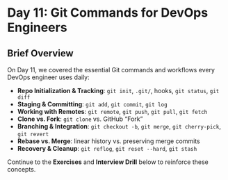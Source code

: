 # Day 11: Git Commands for DevOps Engineers

## Brief Overview
On Day 11, we covered the essential Git commands and workflows every DevOps engineer uses daily:

- **Repo Initialization & Tracking**: `git init`, `.git/`, hooks, `git status`, `git diff`  
- **Staging & Committing**: `git add`, `git commit`, `git log`  
- **Working with Remotes**: `git remote`, `git push`, `git pull`, `git fetch`  
- **Clone vs. Fork**: `git clone` vs. GitHub “Fork”  
- **Branching & Integration**: `git checkout -b`, `git merge`, `git cherry-pick`, `git revert`  
- **Rebase vs. Merge**: linear history vs. preserving merge commits  
- **Recovery & Cleanup**: `git reflog`, `git reset --hard`, `git stash`

Continue to the **Exercises** and **Interview Drill** below to reinforce these concepts.